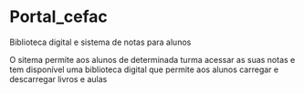 # Portal_cefac
Biblioteca digital e sistema de notas para alunos

O sitema permite aos alunos de determinada turma acessar as suas notas e tem 
disponível uma biblioteca digital que permite aos alunos carregar e descarregar livros e aulas 
